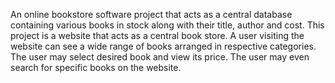 An online bookstore software project that acts as a central database containing various books in stock along with their title, author and cost. This project is a website that acts as a central book store. A user visiting the website can see a wide range of books arranged in respective categories. The user may select desired book and view its price. The user may even search for specific books on the website. 
